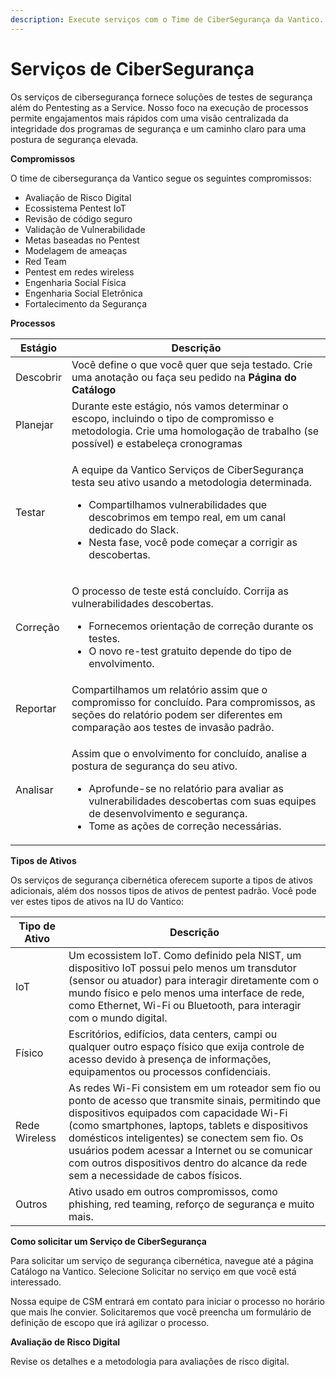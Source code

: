 ```yaml
---
description: Execute serviços com o Time de CiberSegurança da Vantico.
---
```


# Serviços de CiberSegurança

Os serviços de cibersegurança fornece soluções de testes de segurança além do Pentesting as a Service. Nosso foco na execução de processos permite engajamentos mais rápidos com uma visão centralizada da integridade dos programas de segurança e um caminho claro para uma postura de segurança elevada.



**Compromissos**

O time de cibersegurança da Vantico segue os seguintes compromissos:

* Avaliação de Risco Digital
* Ecossistema Pentest IoT
* Revisão de código seguro
* Validação de Vulnerabilidade
* Metas baseadas no Pentest
* Modelagem de ameaças
* Red Team
* Pentest em redes wireless
* Engenharia Social Física
* Engenharia Social Eletrônica
* Fortalecimento da Segurança



**Processos**

| Estágio   | Descrição                                                                                                                                                                                                                                                                                      |
| --------- | ---------------------------------------------------------------------------------------------------------------------------------------------------------------------------------------------------------------------------------------------------------------------------------------------- |
| Descobrir | Você define o que você quer que seja testado. Crie uma anotação ou faça seu pedido na **Página do Catálogo**                                                                                                                                                                                   |
| Planejar  | Durante este estágio, nós vamos determinar o escopo, incluindo o tipo de compromisso e metodologia. Crie uma homologação de trabalho (se possível) e estabeleça cronogramas                                                                                                                    |
| Testar    | <p></p><p>A equipe da Vantico Serviços de CiberSegurança testa seu ativo usando a metodologia determinada.</p><ul><li>Compartilhamos vulnerabilidades que descobrimos em tempo real, em um canal dedicado do Slack.</li><li>Nesta fase, você pode começar a corrigir as descobertas.</li></ul> |
| Correção  | <p></p><p>O processo de teste está concluído. Corrija as vulnerabilidades descobertas.</p><ul><li>Fornecemos orientação de correção durante os testes.</li><li>O novo re-test gratuito depende do tipo de envolvimento.</li></ul>                                                              |
| Reportar  | Compartilhamos um relatório assim que o compromisso for concluído. Para compromissos, as seções do relatório podem ser diferentes em comparação aos testes de invasão padrão.                                                                                                                  |
| Analisar  | <p></p><p>Assim que o envolvimento for concluído, analise a postura de segurança do seu ativo.</p><ul><li>Aprofunde-se no relatório para avaliar as vulnerabilidades descobertas com suas equipes de desenvolvimento e segurança.</li><li>Tome as ações de correção necessárias.</li></ul>     |





**Tipos de Ativos**

Os serviços de segurança cibernética oferecem suporte a tipos de ativos adicionais, além dos nossos tipos de ativos de pentest padrão. Você pode ver estes tipos de ativos na IU do Vantico:



| Tipo de Ativo | Descrição                                                                                                                                                                                                                                                                                                                                                                                       |
| ------------- | ----------------------------------------------------------------------------------------------------------------------------------------------------------------------------------------------------------------------------------------------------------------------------------------------------------------------------------------------------------------------------------------------- |
| IoT           | Um ecossistem IoT. Como definido pela NIST, um dispositivo IoT possui pelo menos um transdutor (sensor ou atuador) para interagir diretamente com o mundo físico e pelo menos uma interface de rede, como Ethernet, Wi-Fi ou Bluetooth, para interagir com o mundo digital.                                                                                                                     |
| Físico        | Escritórios, edifícios, data centers, campi ou qualquer outro espaço físico que exija controle de acesso devido à presença de informações, equipamentos ou processos confidenciais.                                                                                                                                                                                                             |
| Rede Wireless | As redes Wi-Fi consistem em um roteador sem fio ou ponto de acesso que transmite sinais, permitindo que dispositivos equipados com capacidade Wi-Fi (como smartphones, laptops, tablets e dispositivos domésticos inteligentes) se conectem sem fio. Os usuários podem acessar a Internet ou se comunicar com outros dispositivos dentro do alcance da rede sem a necessidade de cabos físicos. |
| Outros        | Ativo usado em outros compromissos, como phishing, red teaming, reforço de segurança e muito mais.                                                                                                                                                                                                                                                                                              |





**Como solicitar um Serviço de CiberSegurança**

Para solicitar um serviço de segurança cibernética, navegue até a página Catálogo na Vantico. Selecione Solicitar no serviço em que você está interessado.

Nossa equipe de CSM entrará em contato para iniciar o processo no horário que mais lhe convier. Solicitaremos que você preencha um formulário de definição de escopo que irá agilizar o processo.



**Avaliação de Risco Digital**

Revise os detalhes e a metodologia para avaliações de risco digital.
